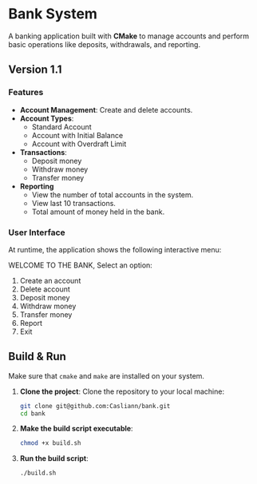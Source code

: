 # Bank System

A banking application built with **CMake** to manage accounts and perform basic operations like deposits, withdrawals, and reporting.

## Version 1.1

### Features
- **Account Management**: Create and delete accounts.
- **Account Types**: 
  - Standard Account
  - Account with Initial Balance
  - Account with Overdraft Limit
- **Transactions**: 
  - Deposit money
  - Withdraw money
  - Transfer money
- **Reporting**
  - View the number of total accounts in the system.
  - View last 10 transactions.
  - Total amount of money held in the bank.

### User Interface
At runtime, the application shows the following interactive menu:

  WELCOME TO THE BANK, Select an option:
    
  1.   Create an account
  2.   Delete account
  3.   Deposit money
  4.   Withdraw money
  5.   Transfer money
  6.   Report
  7.   Exit

## Build & Run

Make sure that `cmake` and `make` are installed on your system.

1. **Clone the project**:
   Clone the repository to your local machine:

   ```bash
   git clone git@github.com:Casliann/bank.git
   cd bank
   ```

2. **Make the build script executable**:

   ```bash
   chmod +x build.sh
   ```

3. **Run the build script**:

   ```bash
   ./build.sh
   ```
